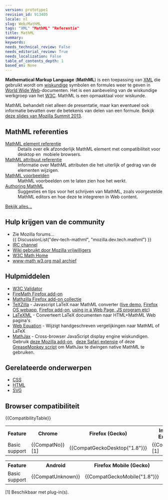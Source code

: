 ```yaml
---
version: prototype1
revision_id: 913405
locale: nl
slug: Web/MathML
tags: "XML" "MathML" "Referentie"
title: MathML
summary: 
keywords: 
needs_technical_review: False
needs_editorial_review: True
needs_localization: False
table_of_contents_depth: 1
based_on: None
---
```

<p><strong>Mathematical Markup Language</strong> (<strong>MathML</strong>) is een toepassing van <a class="mw-redirect" href="https://nl.wikipedia.org/wiki/XML" title="XML">XML</a> die gebruikt wordt om <a href="https://nl.wikipedia.org/wiki/Wiskunde" title="Wiskunde">wiskundige</a> symbolen en formules weer te geven in <a class="mw-redirect" href="https://nl.wikipedia.org/wiki/World_Wide_Web" title="World Wide Web">World Wide Web</a>-documenten. Het is een aanbeveling van de wiskundige werkgroep van het <a class="mw-redirect" href="https://nl.wikipedia.org/wiki/W3C" title="W3C">W3C</a>. MathML is een opmaaktaal voor wiskunde.</p>

<p>MathML behandelt niet alleen de presentatie, maar kan eventueel ook informatie bevatten over de<em> </em>betekenis van delen van een formule. Bekijk <a href="http://fred-wang.github.io/MozSummitMathML/index.html">deze slides van Mozilla Summit 2013</a>.</p>

<div class="row topicpage-table">
<div class="section">
<h2 id="MathML_referenties">MathML <strong>referenties</strong></h2>

<dl>
 <dt><a href="/en-US/docs/Web/MathML/Element" title="/en-US/docs/Web/MathML/Element">MathML element referentie</a></dt>
 <dd>Details over elk afzonderlijk MathML element met compatibiliteit voor desktop en&nbsp; mobiele browsers.</dd>
 <dt><a href="/en-US/docs/Web/MathML/Attribute" title="/en-US/docs/Web/MathML/Attribute">MathML attribuut referentie</a></dt>
 <dd>Informatie over MathML attributen die het uiterlijk of gedrag van de elementen wijzigen.</dd>
 <dt><a href="/en-US/docs/Web/MathML/Examples" title="/en-US/docs/Web/MathML/Examples">MathML voorbeelden</a></dt>
 <dd>MathML voorbeelden om te laten zien hoe het werkt.</dd>
 <dt><a href="/en-US/docs/Web/MathML/Authoring" title="/en-US/docs/Web/MathML/Authoring">Authoring MathML</a></dt>
 <dd>Suggesties en tips voor het schrijven van MathML, zoals voorgestelde MathML editors en hoe deze te integreren in Web content.</dd>
</dl>

<p><a href="/en-US/docs/tag/MathML" title="/en-US/docs/tag/CSS">Bekijk alles...</a></p>
</div>

<div class="section">
<h2 id="Getting_help_from_the_community">Hulp krijgen van de community</h2>

<ul>
 <li>Zie Mozilla forums...<br />
  {{ DiscussionList("dev-tech-mathml", "mozilla.dev.tech.mathml") }}</li>
 <li><a class="link-irc" href="irc://irc.mozilla.org/%23mathml" rel="external" target="_blank" title="irc://irc.mozilla.org/%23mathml">IRC channel</a></li>
 <li><a class="link-https" href="https://wiki.mozilla.org/MathML:Home_Page">Wiki gebruikt door Mozilla vrijwilligers</a></li>
 <li><a href="http://www.w3.org/Math/" title="http://www.w3.org/Math/">W3C Math Home</a></li>
 <li><a href="http://lists.w3.org/Archives/Public/www-math/" title="http://lists.w3.org/Archives/Public/www-math/">www-math w3.org mail archief</a></li>
</ul>

<h2 id="Tools">Hulpmiddelen</h2>

<ul>
 <li><a class="external" href="http://validator.w3.org">W3C Validator</a></li>
 <li><a class="link-https" href="https://addons.mozilla.org/de/firefox/addon/8969/">FireMath Firefox add-on</a></li>
 <li><a href="https://addons.mozilla.org/firefox/collections/fred_wang/mathzilla/" title="https://addons.mozilla.org/firefox/collections/fred_wang/mathzilla/">Mathzilla Firefox add-on collectie</a></li>
 <li><a href="https://github.com/fred-wang/TeXZilla">TeXZilla</a> - Javascript LaTeX naar MathML converter (<a href="http://fred-wang.github.io/TeXZilla/">live demo</a>, <a href="http://r-gaia-cs.github.io/TeXZilla-webapp/">Firefox OS webapp</a>, <a href="https://addons.mozilla.org/en-US/firefox/addon/texzilla/">Firefox add-on</a>, <a href="https://github.com/fred-wang/TeXZilla/wiki/Using-TeXZilla">using in a Web Page, JS program etc</a>)</li>
 <li><a href="http://dlmf.nist.gov/LaTeXML/" title="http://dlmf.nist.gov/LaTeXML/">LaTeXML</a> - Converteert LaTeX documenten naar HTML+MathML Web pagina's</li>
 <li><a href="http://webdemo.visionobjects.com/home.html#equation" title="http://webdemo.visionobjects.com/equation.html">Web Equation</a> - Wijzigt handgeschreven vergelijkingen naar MathML of LaTeX</li>
 <li><a href="http://www.mathjax.org/" title="http://www.mathjax.org/">MathJax</a> - Cross-browser JavaScript display engine wiskundigen. Gebruik <a href="https://addons.mozilla.org/en-US/firefox/addon/mathjax-native-mathml/">deze Mozilla add-on</a>,&nbsp; <a href="http://fred-wang.github.io/mathjax-native-mathml-safari/mathjax-native-mathml.safariextz">deze Safari extensie</a> of deze <a href="https://openuserjs.org/scripts/fred.wang/MathJax_Native_MathML/">GreaseMonkey script</a> om MathJax te dwingen native MathML te gebruiken.</li>
</ul>

<h2 id="Related_topics">Gerelateerde onderwerpen</h2>

<ul>
 <li><a href="/en-US/docs/Web/CSS" title="/en-US/docs/Web/CSS">CSS</a></li>
 <li><a href="/en-US/docs/Web/HTML" title="/en-US/docs/Web/HTML">HTML</a></li>
 <li><a href="/en-US/docs/Web/SVG" title="/en-US/docs/Web/SVG">SVG</a></li>
</ul>
</div>
</div>

<h2 id="Browser_compatibility">Browser compatibiliteit</h2>

<p>{{CompatibilityTable}}</p>

<div id="compat-desktop">
<table class="compat-table">
 <tbody>
  <tr>
   <th>Feature</th>
   <th>Chrome</th>
   <th>Firefox (Gecko)</th>
   <th>Internet Explorer</th>
   <th>Opera</th>
   <th>Safari</th>
  </tr>
  <tr>
   <td>Basic support</td>
   <td>{{CompatNo}} [1]</td>
   <td>{{CompatGeckoDesktop("1.8")}}</td>
   <td>{{CompatNo}} [1]</td>
   <td>{{CompatUnknown}}</td>
   <td>{{CompatUnknown}}</td>
  </tr>
 </tbody>
</table>
</div>

<div id="compat-mobile">
<table class="compat-table">
 <tbody>
  <tr>
   <th>Feature</th>
   <th>Android</th>
   <th>Firefox Mobile (Gecko)</th>
   <th>IE Mobile</th>
   <th>Opera Mobile</th>
   <th>Safari Mobile</th>
  </tr>
  <tr>
   <td>Basic support</td>
   <td>{{CompatUnknown}}</td>
   <td>{{CompatGeckoMobile("1.8")}}</td>
   <td>{{CompatUnknown}}</td>
   <td>{{CompatUnknown}}</td>
   <td>{{CompatUnknown}}</td>
  </tr>
 </tbody>
</table>
</div>

<p>[1] Beschikbaar met plug-in(s).</p>

